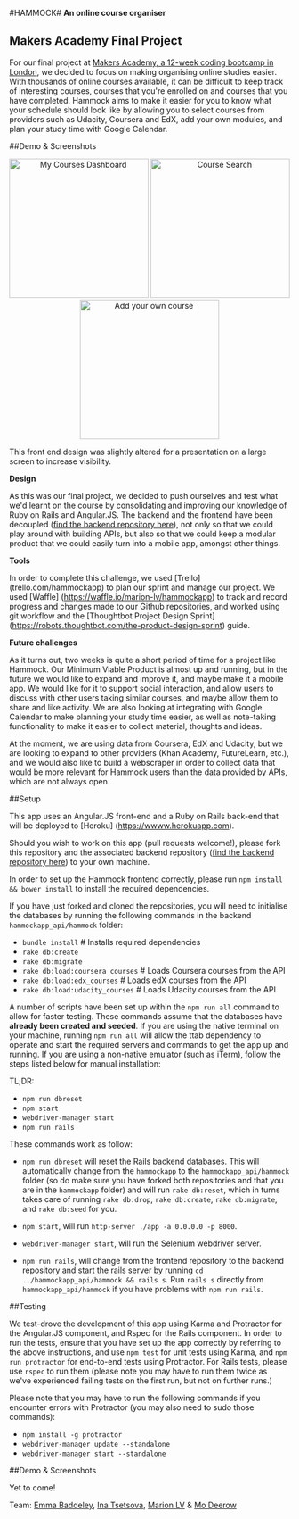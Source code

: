 #HAMMOCK#
**An online course organiser**

## Makers Academy Final Project

For our final project at [Makers Academy, a 12-week coding bootcamp in London](http://www.makersacademy.com/), we decided to focus on making organising online studies easier. With thousands of online courses available, it can be difficult to keep track of interesting courses, courses that you're enrolled on and courses that you have completed. Hammock aims to make it easier for you to know what your schedule should look like by allowing you to select courses from providers such as Udacity, Coursera and EdX, add your own modules, and plan your study time with Google Calendar.

##Demo & Screenshots

<p align="center">
  <img src="http://i.imgur.com/jFzOPaW.pngg" alt="My Courses Dashboard" width="250"/>
  <img src="http://i.imgur.com/RHIkiJM.pngg" alt="Course Search" width="250"/>
  <img src="http://i.imgur.com/Dk5ynhQ.png" alt="Add your own course" width="250"/>
</p>


This front end design was slightly altered for a presentation on a large screen to increase visibility.

**Design**

As this was our final project, we decided to push ourselves and test what we'd learnt on the course by consolidating and improving our knowledge of Ruby on Rails and Angular.JS. The backend and the frontend have been decoupled ([find the backend repository here](https://github.com/marion-lv/hammockapp_api)), not only so that we could play around with building APIs, but also so that we could keep a modular product that we could easily turn into a mobile app, amongst other things.

**Tools**

In order to complete this challenge, we used [Trello] (trello.com/hammockapp) to plan our sprint and manage our project. We used [Waffle] (https://waffle.io/marion-lv/hammockapp) to track and record progress and changes made to our Github repositories, and worked using git workflow and the [Thoughtbot Project Design Sprint] (https://robots.thoughtbot.com/the-product-design-sprint) guide.

**Future challenges**

As it turns out, two weeks is quite a short period of time for a project like Hammock. Our Minimum Viable Product is almost up and running, but in the future we would like to expand and improve it, and maybe make it a mobile app. We would like for it to support social interaction, and allow users to discuss with other users taking similar courses, and maybe allow them to share and like activity. We are also looking at integrating with Google Calendar to make planning your study time easier, as well as note-taking functionality to make it easier to collect material, thoughts and ideas. 

At the moment, we are using data from Coursera, EdX and Udacity, but we are looking to expand to other providers (Khan Academy, FutureLearn, etc.), and we would also like to build a webscraper in order to collect data that would be more relevant for Hammock users than the data provided by APIs, which are not always open.

##Setup

This app uses an Angular.JS front-end and a Ruby on Rails back-end that will be deployed to [Heroku] (https://wwww.herokuapp.com). 

Should you wish to work on this app (pull requests welcome!), please fork this repository and the associated backend repository ([find the backend repository here](https://github.com/marion-lv/hammockapp_api)) to your own machine. 

In order to set up the Hammock frontend correctly, please run `npm install && bower install` to install the required dependencies. 

If you have just forked and cloned the repositories, you will need to initialise the databases by running the following commands in the backend `hammockapp_api/hammock` folder:

- `bundle install`                          # Installs required dependencies
- `rake db:create`
- `rake db:migrate`
- `rake db:load:coursera_courses`           # Loads Coursera courses from the API
- `rake db:load:edx_courses`                # Loads edX courses from the API
- `rake db:load:udacity_courses`            # Loads Udacity courses from the API

A number of scripts have been set up within the `npm run all` command to allow for faster testing. These commands assume that the databases have **already been created and seeded**. If you are using the native terminal on your machine, running `npm run all` will allow the ttab dependency to operate and start the required servers and commands to get the app up and running. If you are using a non-native emulator (such as iTerm), follow the steps listed below for manual installation:

TL;DR:

- `npm run dbreset`
- `npm start`
- `webdriver-manager start`
- `npm run rails`

These commands work as follow:

- `npm run dbreset` will reset the Rails backend databases. This will automatically change from the `hammockapp` to the `hammockapp_api/hammock` folder (so do make sure you have forked both repositories and that you are in the `hammockapp` folder) and will run `rake db:reset`, which in turns takes care of running `rake db:drop`, `rake db:create`, `rake db:migrate`, and `rake db:seed` for you.

- `npm start`, will run `http-server ./app -a 0.0.0.0 -p 8000`.

- `webdriver-manager start`, will run the Selenium webdriver server.

- `npm run rails`, will change from the frontend repository to the backend repository and start the rails server by running `cd ../hammockapp_api/hammock && rails s`. Run `rails s` directly from `hammockapp_api/hammock` if you have problems with `npm run rails`.

##Testing

We test-drove the development of this app using Karma and Protractor for the Angular.JS component, and Rspec for the Rails component. In order to run the tests, ensure that you have set up the app correctly by referring to the above instructions, and use `npm test` for unit tests using Karma, and `npm run protractor` for end-to-end tests using Protractor. For Rails tests, please use `rspec` to run them (please note you may have to run them twice as we've experienced failing tests on the first run, but not on further runs.)

Please note that you may have to run the following commands if you encounter errors with Protractor (you may also need to sudo those commands):

* `npm install -g protractor`
* `webdriver-manager update --standalone`
* `webdriver-manager start --standalone`

##Demo & Screenshots

Yet to come! 

Team:
[Emma Baddeley](https://github.com/esbaddeley), [Ina Tsetsova](https://github.com/tsetsova), [Marion LV](https://github.com/marion-lv) & [Mo Deerow](https://github.com/mdee123)

